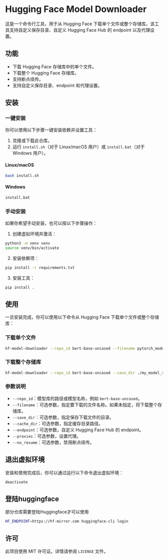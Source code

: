 # Hugging Face Model Downloader

这是一个命令行工具，用于从 Hugging Face 下载单个文件或整个存储库。该工具支持自定义保存目录、自定义 Hugging Face Hub 的 endpoint 以及代理设置。

## 功能

- 下载 Hugging Face 存储库中的单个文件。
- 下载整个 Hugging Face 存储库。
- 支持断点续传。
- 支持自定义保存目录、endpoint 和代理设置。

## 安装

### 一键安装

你可以使用以下步骤一键安装依赖并设置工具：

1. 克隆或下载此仓库。
2. 运行 `install.sh`（对于 Linux/macOS 用户）或 `install.bat`（对于 Windows 用户）。

#### Linux/macOS

```bash
bash install.sh
```

#### Windows

```cmd
install.bat
```

### 手动安装

如果你希望手动安装，也可以按以下步骤操作：

1. 创建虚拟环境并激活：

```bash
python3 -m venv venv
source venv/bin/activate
```

2. 安装依赖项：

```bash
pip install -r requirements.txt
```

3. 安装工具：

```bash
pip install .
```

## 使用

一旦安装完成，你可以使用以下命令从 Hugging Face 下载单个文件或整个存储库：

### 下载单个文件

```bash
hf-model-downloader --repo_id bert-base-uncased --filename pytorch_model.bin --save_dir ./my_model_files
```

### 下载整个存储库

```bash
hf-model-downloader --repo_id bert-base-uncased --save_dir ./my_model_repo
```

### 参数说明

- `--repo_id`：模型库的路径或模型名称，例如 `bert-base-uncased`。
- `--filename`：可选参数，指定要下载的文件名称。如果未指定，将下载整个存储库。
- `--save_dir`：可选参数，指定保存下载文件的目录。
- `--cache_dir`：可选参数，指定缓存目录路径。
- `--endpoint`：可选参数，自定义 Hugging Face Hub 的 endpoint。
- `--proxies`：可选参数，设置代理。
- `--no_resume`：可选参数，禁用断点续传。

## 退出虚拟环境

安装和使用完成后，你可以通过运行以下命令退出虚拟环境：

```bash
deactivate
```
## 登陆huggingface

部分仓库需要登陆Huggingface才可以使用

```bash
HF_ENDPOINT=https://hf-mirror.com huggingface-cli login
```

## 许可

此项目使用 MIT 许可证。详情请参阅 `LICENSE` 文件。
